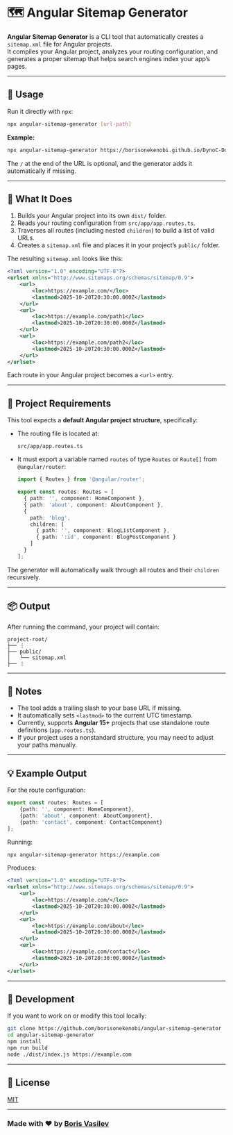 # 🗺️ Angular Sitemap Generator

**Angular Sitemap Generator** is a CLI tool that automatically creates a `sitemap.xml` file for Angular projects.  
It compiles your Angular project, analyzes your routing configuration, and generates a proper sitemap that helps search
engines index your app’s pages.

---

## 🚀 Usage

Run it directly with `npx`:

```sh
npx angular-sitemap-generator [url-path]
```

**Example:**

```sh
npx angular-sitemap-generator https://borisonekenobi.github.io/DynoC-Docs/
```

The `/` at the end of the URL is optional, and the generator adds it automatically if missing.

---

## 🧩 What It Does

1. Builds your Angular project into its own `dist/` folder.
2. Reads your routing configuration from `src/app/app.routes.ts`.
3. Traverses all routes (including nested `children`) to build a list of valid URLs.
4. Creates a `sitemap.xml` file and places it in your project’s `public/` folder.

The resulting `sitemap.xml` looks like this:

```xml
<?xml version="1.0" encoding="UTF-8"?>
<urlset xmlns="http://www.sitemaps.org/schemas/sitemap/0.9">
    <url>
        <loc>https://example.com/</loc>
        <lastmod>2025-10-20T20:30:00.000Z</lastmod>
    </url>
    <url>
        <loc>https://example.com/path1</loc>
        <lastmod>2025-10-20T20:30:00.000Z</lastmod>
    </url>
    <url>
        <loc>https://example.com/path2</loc>
        <lastmod>2025-10-20T20:30:00.000Z</lastmod>
    </url>
</urlset>
```

Each route in your Angular project becomes a `<url>` entry.

---

## 📁 Project Requirements

This tool expects a **default Angular project structure**, specifically:

- The routing file is located at:
  ```
  src/app/app.routes.ts
  ```
- It must export a variable named `routes` of type `Routes` or `Route[]` from `@angular/router`:
  ```ts
  import { Routes } from '@angular/router';

  export const routes: Routes = [
    { path: '', component: HomeComponent },
    { path: 'about', component: AboutComponent },
    {
      path: 'blog',
      children: [
        { path: '', component: BlogListComponent },
        { path: ':id', component: BlogPostComponent }
      ]
    }
  ];
  ```

The generator will automatically walk through all routes and their `children` recursively.

---

## 📦 Output

After running the command, your project will contain:

```
project-root/
├── ⋮
├── public/
│   └── sitemap.xml
├── ⋮
```

---

## 🧠 Notes

- The tool adds a trailing slash to your base URL if missing.
- It automatically sets `<lastmod>` to the current UTC timestamp.
- Currently, supports **Angular 15+** projects that use standalone route definitions (`app.routes.ts`).
- If your project uses a nonstandard structure, you may need to adjust your paths manually.

---

## 💡 Example Output

For the route configuration:

```ts
export const routes: Routes = [
    {path: '', component: HomeComponent},
    {path: 'about', component: AboutComponent},
    {path: 'contact', component: ContactComponent}
];
```

Running:

```sh
npx angular-sitemap-generator https://example.com
```

Produces:

```xml
<?xml version="1.0" encoding="UTF-8"?>
<urlset xmlns="http://www.sitemaps.org/schemas/sitemap/0.9">
    <url>
        <loc>https://example.com/</loc>
        <lastmod>2025-10-20T20:30:00.000Z</lastmod>
    </url>
    <url>
        <loc>https://example.com/about</loc>
        <lastmod>2025-10-20T20:30:00.000Z</lastmod>
    </url>
    <url>
        <loc>https://example.com/contact</loc>
        <lastmod>2025-10-20T20:30:00.000Z</lastmod>
    </url>
</urlset>
```

---

## 🧰 Development

If you want to work on or modify this tool locally:

```sh
git clone https://github.com/borisonekenobi/angular-sitemap-generator
cd angular-sitemap-generator
npm install
npm run build
node ./dist/index.js https://example.com
```

---

## 📄 License

[MIT](LICENSE)

---

### Made with ❤️ by [Boris Vasilev](https://github.com/borisonekenobi)
